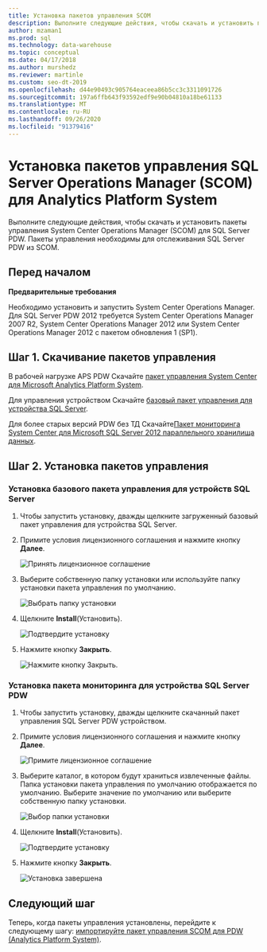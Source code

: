```yaml
---
title: Установка пакетов управления SCOM
description: Выполните следующие действия, чтобы скачать и установить пакеты управления System Center Operations Manager (SCOM) для SQL Server PDW. Пакеты управления необходимы для отслеживания SQL Server PDW из SCOM.
author: mzaman1
ms.prod: sql
ms.technology: data-warehouse
ms.topic: conceptual
ms.date: 04/17/2018
ms.author: murshedz
ms.reviewer: martinle
ms.custom: seo-dt-2019
ms.openlocfilehash: d44e90493c905764eaceea86b5cc3c3311091726
ms.sourcegitcommit: 197a6ffb643f93592edf9e90b04810a18be61133
ms.translationtype: MT
ms.contentlocale: ru-RU
ms.lasthandoff: 09/26/2020
ms.locfileid: "91379416"
---
```

# <a name="install-sql-server-operations-manager-scom-management-packs-for-analytics-platform-system"></a>Установка пакетов управления SQL Server Operations Manager (SCOM) для Analytics Platform System
Выполните следующие действия, чтобы скачать и установить пакеты управления System Center Operations Manager (SCOM) для SQL Server PDW. Пакеты управления необходимы для отслеживания SQL Server PDW из SCOM.  
  
## <a name="before-you-begin"></a><a name="BeforeBegin"></a>Перед началом  
**Предварительные требования**  
  
Необходимо установить и запустить System Center Operations Manager. Для SQL Server PDW 2012 требуется System Center Operations Manager 2007 R2, System Center Operations Manager 2012 или System Center Operations Manager 2012 с пакетом обновления 1 (SP1).  
  
## <a name="step-1-download-the-management-packs"></a><a name="Step1"></a>Шаг 1. Скачивание пакетов управления  
В рабочей нагрузке APS PDW Скачайте [пакет управления System Center для Microsoft Analytics Platform System](https://go.microsoft.com/fwlink/?LinkId=396857).  
  
Для управления устройством Скачайте [базовый пакет управления для устройства SQL Server](/previous-versions/system-center/packs/gg602398(v=technet.10)).  
  
Для более старых версий PDW без ТД Скачайте[Пакет мониторинга System Center для Microsoft SQL Server 2012 параллельного хранилища данных](./download-and-apply-microsoft-updates.md?view=aps-pdw-2016-au7).  
  
<!-- MISSING LINKS - For the HDInsight workload, download the [System Center Management Pack for HDInsight](https://go.microsoft.com/fwlink/?LinkId=390208).  -->
  
## <a name="step-2-install-the-management-packs"></a><a name="Step2"></a>Шаг 2. Установка пакетов управления  
  
### <a name="install-the-sql-server-appliance-base-management-pack"></a>Установка базового пакета управления для устройств SQL Server  
  
1.  Чтобы запустить установку, дважды щелкните загруженный базовый пакет управления для устройства SQL Server.  
  
2.  Примите условия лицензионного соглашения и нажмите кнопку **Далее**.  
  
    ![Принять лицензионное соглашение](./media/install-the-scom-management-packs/SCOM_licnse_agrmt.png "SCOM_licnse_agrmt")  
  
3.  Выберите собственную папку установки или используйте папку установки пакета управления по умолчанию.  
  
    ![Выбрать папку установки](./media/install-the-scom-management-packs/SCOM_licnse_agrmt2.png "SCOM_licnse_agrmt2")  
  
4.  Щелкните **Install**(Установить).  
  
    ![Подтвердите установку](./media/install-the-scom-management-packs/SCOM_licnse_agrmt3.png "SCOM_licnse_agrmt3")  
  
5.  Нажмите кнопку **Закрыть**.  
  
    ![Нажмите кнопку Закрыть.](./media/install-the-scom-management-packs/SCOM_licnse_agrmt4.png "SCOM_licnse_agrmt4")  
  
### <a name="install-the-monitoring-pack-for-sql-server-pdw-appliance"></a>Установка пакета мониторинга для устройства SQL Server PDW  
  
1.  Чтобы запустить установку, дважды щелкните скачанный пакет управления SQL Server PDW устройством.  
  
2.  Примите условия лицензионного соглашения и нажмите кнопку **Далее**.  
  
    ![Примите лицензионное соглашение](./media/install-the-scom-management-packs/SCOM_licnse_agmtB.png "SCOM_licnse_agmtB")  
  
3.  Выберите каталог, в котором будут храниться извлеченные файлы. Папка установки пакета управления по умолчанию отображается по умолчанию. Выберите значение по умолчанию или выберите собственную папку установки.  
  
    ![Выбор папки установки](./media/install-the-scom-management-packs/SCOM_licnse_agmtB1.png "SCOM_licnse_agmtB1")  
  
4.  Щелкните **Install**(Установить).  
  
    ![Подтвердите установку](./media/install-the-scom-management-packs/SCOM_licnse_agmtB2.png "SCOM_licnse_agmtB2")  
  
5.  Нажмите кнопку **Закрыть**.  
  
    ![Установка завершена](./media/install-the-scom-management-packs/SCOM_licnse_agmtB3.png "SCOM_licnse_agmtB3")  
  
## <a name="next-step"></a>Следующий шаг  
Теперь, когда пакеты управления установлены, перейдите к следующему шагу: [импортируйте пакет управления SCOM для PDW &#40;Analytics Platform System&#41;](import-the-scom-management-pack-for-pdw.md).  
  
<!-- MISSING LINKS ## See Also  
[Common Metadata Query Examples &#40;SQL Server PDW&#41;](../sqlpdw/common-metadata-query-examples-sql-server-pdw.md)  -->